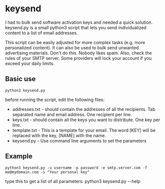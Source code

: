 keysend
=======
I had to bulk send software activation keys and needed a quick solution. keysend.py is a small python3 script that lets you send individualized content to a list of email addresses.

This script can be easily adjusted for more complex tasks (e.g. more personalized content). It can also be used to bulk send unwanted advertising materials. Don't do this. Nobody likes spam. Also, check the rules of your SMTP server. Some providers will lock your account if you exceed your daily limits.

Basic use
---------
	python3 keysend.py

before running the script, edit the following files:
* addresses.txt - should contain the addresses of all the recipients. Tab separated name and email address. One recipient per line.
* keys.txt - should contain all the keys you want to distribute. One key per line.
* template.txt - This is a template for your email. The word [KEY] will be replaced with the key, [NAME] with the name.
* keysend.py - Use command line arguments to set the parameters

Example
-------
	python3 keysend.py -u username -p password -e smtp.server.com -f me@mydomain.com -s "Your personal key"

type this to get a list of all parameters:
	python3 keysend.py --help

